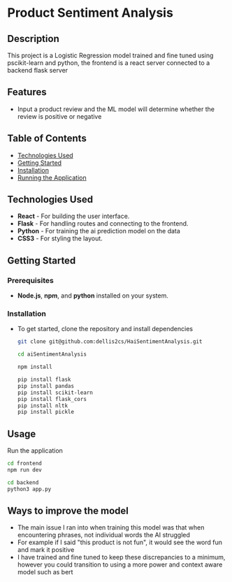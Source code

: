 # Product Sentiment Analysis

## Description

This project is a Logistic Regression model trained and fine tuned using pscikit-learn and python, the frontend is a react server connected to a backend flask server
## Features
- Input a product review and the ML model will determine whether the review is positive or negative

## Table of Contents
- [Technologies Used](#technologies-used)
- [Getting Started](#getting-started)
- [Installation](#installation)
- [Running the Application](#usage)

## Technologies Used

- **React** - For building the user interface.
- **Flask** - For handling routes and connecting to the frontend.
- **Python** - For training the ai prediction model on the data
- **CSS3** - For styling the layout.

## Getting Started

### Prerequisites

- **Node.js**, **npm**, and **python** installed on your system.

### Installation

- To get started, clone the repository and install dependencies
  
   ```bash
   git clone git@github.com:dellis2cs/HaiSentimentAnalysis.git
   ```
   ```bash
   cd aiSentimentAnalysis
   ```
   ```bash
   npm install
   ```
   ```bash
   pip install flask
   pip install pandas
   pip install scikit-learn
   pip install flask_cors
   pip install nltk
   pip install pickle
   ```

## Usage

Run the application
```bash
cd frontend
npm run dev
   ```
```bash
cd backend
python3 app.py
   ```

## Ways to improve the model
- The main issue I ran into when training this model was that when encountering phrases, not individual words the AI struggled
- For example if I said "this product is not fun", it would see the word fun and mark it positive
- I have trained and fine tuned to keep these discrepancies to a minimum, however you could transition to using a more power and context aware model such as bert
